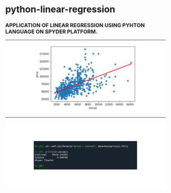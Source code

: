 # python-linear-regression
<h3> APPLICATION OF LINEAR REGRESSION USING PYHTON LANGUAGE ON SPYDER PLATFORM.</h3>

<hr></hr>

<img src="price-lotsizee.png"/>

<hr></hr>

<img src="parameters.png"/>
